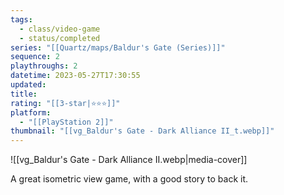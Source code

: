 ```yaml
---
tags:
  - class/video-game
  - status/completed
series: "[[Quartz/maps/Baldur's Gate (Series)]]"
sequence: 2
playthroughs: 2
datetime: 2023-05-27T17:30:55
updated: 
title: 
rating: "[[3-star|⭐️⭐️⭐️]]"
platform:
  - "[[PlayStation 2]]"
thumbnail: "[[vg_Baldur's Gate - Dark Alliance II_t.webp]]"
---
```

![[vg_Baldur's Gate - Dark Alliance II.webp|media-cover]]

A great isometric view game, with a good story to back it.